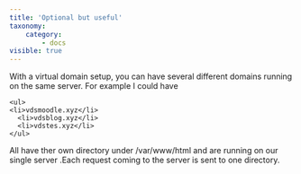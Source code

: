 ```yaml
---
title: 'Optional but useful'
taxonomy:
    category:
        - docs
visible: true
---
```


 <p>With a virtual domain setup, you can have several different domains running on the same server. For example I could have</p>
 
    <ul>
    <li>vdsmoodle.xyz</li>
      <li>vdsblog.xyz</li>
      <li>vdstes.xyz</li>
    </ul>
<p>All have ther own directory under /var/www/html and are running on our single server .Each request coming to the server is sent to one directory. </p>


